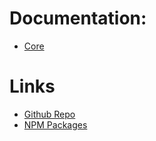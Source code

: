 # Documentation:
  - [Core](/core)

# Links
  - [Github Repo](https://github.com/bclehmann/phoebus)
  - [NPM Packages](https://www.npmjs.com/org/phoebusjs)
